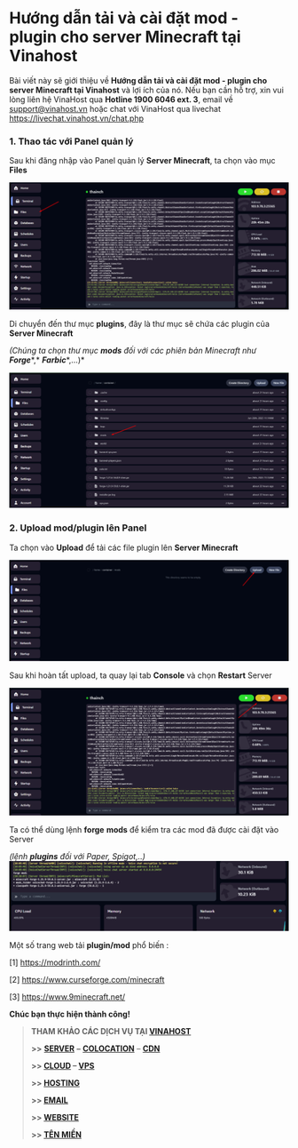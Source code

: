 # Hướng dẫn tải và cài đặt mod - plugin cho server Minecraft tại Vinahost

Bài viết này sẽ giới thiệu về **Hướng dẫn tải và cài đặt mod - plugin cho server Minecraft tại Vinahost** và lợi ích của nó. Nếu bạn cần hỗ trợ, xin vui lòng liên hệ VinaHost qua **Hotline 1900 6046 ext. 3**, email về [support@vinahost.vn](mailto:support@vinahost.vn) hoặc chat với VinaHost qua livechat <https://livechat.vinahost.vn/chat.php>

### 1. Thao tác với Panel quản lý

Sau khi đăng nhập vào Panel quản lý **Server Minecraft**, ta chọn vào mục **Files**

 ![](attachments/ea525671-5255-4308-b7f0-48c7cf258c0f.png)

Di chuyển đến thư mục **plugins**, đây là thư mục sẽ chứa các plugin của **Server Minecraft**

*(Chúng ta chọn thư mục* ***mods*** *đối với các phiên bản Minecraft như* ***Forge****,* ***Farbic****,…)*

 ![](attachments/7c30dd18-9290-4a30-af52-79a65a7124c7.png)

### 2. Upload mod/plugin lên Panel

Ta chọn vào **Upload** để tải các file plugin lên **Server Minecraft**

 ![](attachments/53648b5f-dfdb-4164-9f79-f37993dd89f8.png " =1699x615")

Sau khi hoàn tất upload, ta quay lại tab **Console** và chọn **Restart** Server

 ![](attachments/15587c23-2886-44f8-b6a2-948d8612d850.png)

Ta có thể dùng lệnh **forge** **mods** để kiểm tra các mod đã được cài đặt vào Server

*(lệnh* ***plugins*** *đối với Paper, Spigot,..)* ![](attachments/d266bce3-d277-4007-b540-99a70b242ca0.png)

Một số trang web tải **plugin/mod** phổ biến :

\[1\] <https://modrinth.com/>

\[2\] <https://www.curseforge.com/minecraft>

\[3\] <https://www.9minecraft.net/>

**Chúc bạn thực hiện thành công!**

> **THAM KHẢO CÁC DỊCH VỤ TẠI [VINAHOST](https://vinahost.vn/)**
>
> **>>** **[SERVER](https://vinahost.vn/thue-may-chu-rieng/)** **–** **[COLOCATION](https://vinahost.vn/colocation.html)** – **[CDN](https://vinahost.vn/dich-vu-cdn-chuyen-nghiep)**
>
> **>> [CLOUD](https://vinahost.vn/cloud-server-gia-re/) – [VPS](https://vinahost.vn/vps-ssd-chuyen-nghiep/)**
>
> **>> [HOSTING](https://vinahost.vn/wordpress-hosting)**
>
> **>> [EMAIL](https://vinahost.vn/email-hosting)**
>
> **>> [WEBSITE](http://vinawebsite.vn/)**
>
> **>> [TÊN MIỀN](https://vinahost.vn/ten-mien-gia-re/)**